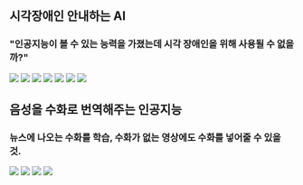 ## 시각장애인 안내하는 AI
### "인공지능이 볼 수 있는 능력을 가졌는데 시각 장애인을 위해 사용될 수 없을까?"
![](images/walk.gif)
![](images/walk-1.png)
![](images/walk-2.png)
![](images/walk-3.png)
![](images/walk-4.png)
![](images/walk-5.png)
![](images/walk-6.jpg)

## 음성을 수화로 번역해주는 인공지능
### 뉴스에 나오는 수화를 학습, 수화가 없는 영상에도 수화를 넣어줄 수 있을 것.
![](images/sign.gif)
![](images/speech-to-signlang-1.png)
![](images/speech-to-signlang-2.png)
![](images/speech-to-signlang-3.png)
